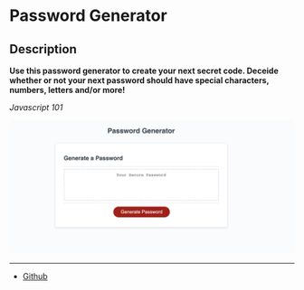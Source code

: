 # Password Generator

## Description

**Use this password generator to create your next secret code. Deceide whether or not your next password should have special characters, numbers, letters and/or more!**

_Javascript 101_

![Password Generator Cover](/assets/password.png)

---

- [Github](https://github.com/MCannon33/pw-master)
